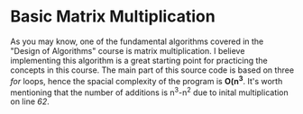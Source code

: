 # Basic Matrix Multiplication
As you may know, one of the fundamental algorithms covered in the "Design of Algorithms" course is matrix multiplication. I believe implementing this algorithm is a great starting point for practicing the concepts in this course.
The main part of this source code is based on three *for* loops, hence the spacial complexity of the program is **O(n<sup>3</sup>**. It's worth mentioning that the number of additions is n<sup>3</sup>-n<sup>2</sup> due to inital 
multiplication on line *62*.
